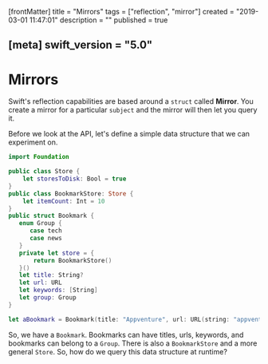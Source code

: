 [frontMatter]
title = "Mirrors"
tags = ["reflection", "mirror"]
created = "2019-03-01 11:47:01"
description = ""
published = true

[meta]
swift_version = "5.0"
---

# Mirrors

Swift\'s reflection capabilities are based around a `struct` called
**Mirror**. You create a mirror for a particular `subject` and the
mirror will then let you query it.

Before we look at the API, let\'s define a simple data structure that we can experiment on.

``` Swift
import Foundation

public class Store {
    let storesToDisk: Bool = true
}
public class BookmarkStore: Store {
    let itemCount: Int = 10
}
public struct Bookmark {
   enum Group {
      case tech
      case news
   }
   private let store = {
       return BookmarkStore()
   }()
   let title: String?
   let url: URL
   let keywords: [String]
   let group: Group
}

let aBookmark = Bookmark(title: "Appventure", url: URL(string: "appventure.me")!, keywords: ["Swift", "iOS", "OSX"], group: .tech)
```

So, we have a `Bookmark`. Bookmarks can have titles, urls, keywords, and bookmarks can belong to a `Group`. There is also a `BookmarkStore` and a more general `Store`. So, how do we query this data structure at runtime?

